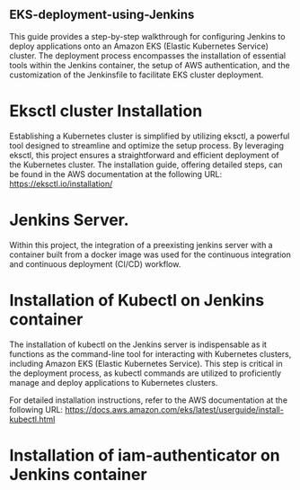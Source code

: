 ## EKS-deployment-using-Jenkins

This guide provides a step-by-step walkthrough for configuring Jenkins to deploy applications onto an Amazon EKS (Elastic Kubernetes Service) cluster. The deployment process encompasses the installation of essential tools within the Jenkins container, the setup of AWS authentication, and the customization of the Jenkinsfile to facilitate EKS cluster deployment.

# Eksctl cluster Installation

Establishing a Kubernetes cluster is simplified by utilizing eksctl, a powerful tool designed to streamline and optimize the setup process. By leveraging eksctl, this project ensures a straightforward and efficient deployment of the Kubernetes cluster. The installation guide, offering detailed steps, can be found in the AWS documentation at the following URL: https://eksctl.io/installation/



# Jenkins Server.

Within this project, the integration of a  preexisting jenkins server with a container built from a docker image was used for the continuous integration and continuous deployment (CI/CD) workflow.



# Installation of Kubectl on Jenkins container

The installation of kubectl on the Jenkins server is indispensable as it functions as the command-line tool for interacting with Kubernetes clusters, including Amazon EKS (Elastic Kubernetes Service). This step is critical in the deployment process, as kubectl commands are utilized to proficiently manage and deploy applications to Kubernetes clusters.

For detailed installation instructions, refer to the AWS documentation at the following URL: https://docs.aws.amazon.com/eks/latest/userguide/install-kubectl.html



# Installation of iam-authenticator on Jenkins container

